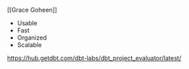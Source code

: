 [[Grace Goheen]]

- Usable
- Fast
- Organized
- Scalable

https://hub.getdbt.com/dbt-labs/dbt_project_evaluator/latest/